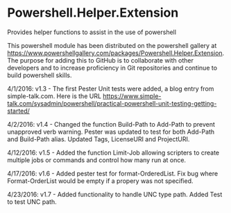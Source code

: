 # Powershell.Helper.Extension
Provides helper functions to assist in the use of powershell

This powershell module has been distributed on the powershell gallery at 
https://www.powershellgallery.com/packages/Powershell.Helper.Extension. 
The purpose for adding this to GitHub is to collaborate with other developers 
and to increase proficiency in Git repositories and continue to build powershell skills.

4/1/2016: v1.3 - The first Pester Unit tests were added, a blog entry from simple-talk.com. Here is the URL https://www.simple-talk.com/sysadmin/powershell/practical-powershell-unit-testing-getting-started/

4/2/2016: v1.4 - Changed the function Build-Path to Add-Path to prevent unapproved verb warning. Pester was updated to test for both Add-Path and Build-Path alias. Updated Tags, LicenseURI and ProjectURI.

4/12/2016: v1.5 - Added the function Limit-Job allowing scripters to create multiple jobs or commands and control how many run at once.

4/17/2016: v1.6 - Added pester test for format-OrderedList. Fix bug where Format-OrderList would be empty if a propery was not specified. 

4/23/2016: v1.7 - Added functionality to handle UNC type path. Added Test to test UNC path.